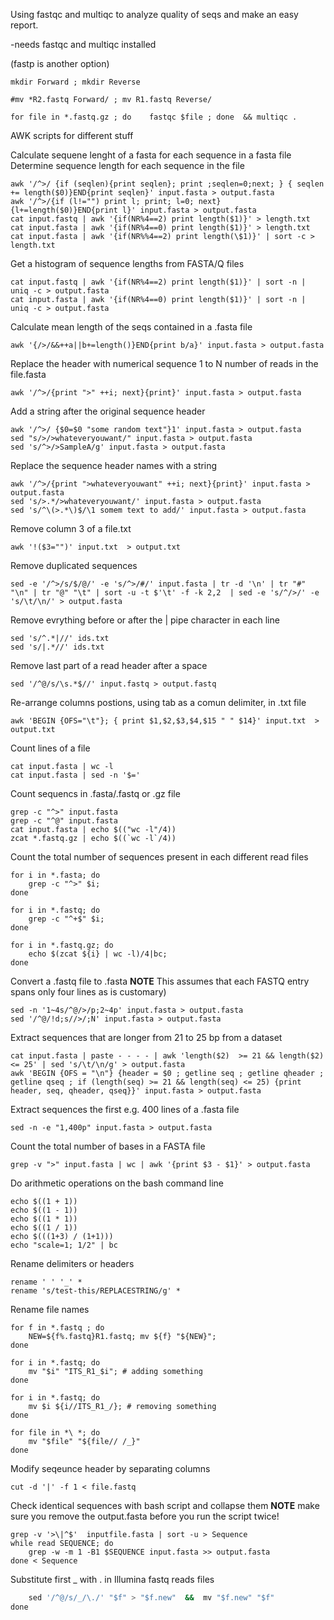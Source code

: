 Using fastqc and multiqc to analyze quality of seqs and make an easy report.

-needs fastqc and multiqc installed

(fastp is another option)


	mkdir Forward ; mkdir Reverse

	#mv *R2.fastq Forward/ ; mv R1.fastq Reverse/

	for file in *.fastq.gz ; do    fastqc $file ; done  && multiqc .



AWK scripts for different stuff	





Calculate sequene lenght of a fasta for each sequence in a fasta file
Determine sequence length for each sequence in the file

	awk '/^>/ {if (seqlen){print seqlen}; print ;seqlen=0;next; } { seqlen += length($0)}END{print seqlen}' input.fasta > output.fasta
	awk '/^>/{if (l!="") print l; print; l=0; next}{l+=length($0)}END{print l}' input.fasta > output.fasta
	cat input.fastq | awk '{if(NR%4==2) print length($1)}' > length.txt
	cat input.fasta | awk '{if(NR%4==0) print length($1)}' > length.txt
	cat input.fasta | awk '{if(NR%%4==2) print length(\$1)}' | sort -c > length.txt


Get a histogram of sequence lengths from FASTA/Q files 

	cat input.fastq | awk '{if(NR%4==2) print length($1)}' | sort -n | uniq -c > output.fasta
	cat input.fasta | awk '{if(NR%4==0) print length($1)}' | sort -n | uniq -c > output.fasta


Calculate mean length of the seqs contained in a .fasta file

	awk '{/>/&&++a||b+=length()}END{print b/a}' input.fasta > output.fasta


Replace the header with numerical sequence 1 to N number of reads in the file.fasta 
```
awk '/^>/{print ">" ++i; next}{print}' input.fasta > output.fasta
```

Add a string after the original sequence header
```
awk '/^>/ {$0=$0 "some random text"}1' input.fasta > output.fasta
sed "s/>/>whateveryouwant/" input.fasta > output.fasta
sed 's/^>/>SampleA/g' input.fasta > output.fasta

```

Replace the sequence header names with a string
```
awk '/^>/{print ">whateveryouwant" ++i; next}{print}' input.fasta > output.fasta
sed 's/>.*/>whateveryouwant/' input.fasta > output.fasta
sed 's/^\(>.*\)$/\1 somem text to add/' input.fasta > output.fasta
```

Remove column 3 of a file.txt 
```
awk '!($3="")' input.txt  > output.txt 
```

Remove duplicated sequences
```
sed -e '/^>/s/$/@/' -e 's/^>/#/' input.fasta | tr -d '\n' | tr "#" "\n" | tr "@" "\t" | sort -u -t $'\t' -f -k 2,2  | sed -e 's/^/>/' -e 's/\t/\n/' > output.fasta
```

Remove evrything before or after the | pipe character in each line
```
sed 's/^.*|//' ids.txt 
sed 's/|.*//' ids.txt
```

Remove last part of a read header after a space
```
sed '/^@/s/\s.*$//' input.fastq > output.fastq
```

Re-arrange columns postions, using tab as a comun delimiter, in .txt file
```
awk 'BEGIN {OFS="\t"}; { print $1,$2,$3,$4,$15 " " $14}' input.txt  > output.txt
```

Count lines of a file
```
cat input.fasta | wc -l
cat input.fasta | sed -n '$='
```

Count sequencs in .fasta/.fastq or .gz file
```
grep -c "^>" input.fasta
grep -c "^@" input.fasta
cat input.fasta | echo $(("wc -l"/4))
zcat *.fastq.gz | echo $((`wc -l`/4))
```

Count the total number of sequences present in each different read files 
```
for i in *.fasta; do 
	grep -c "^>" $i; 
done

for i in *.fastq; do 
	grep -c "^+$" $i; 
done

for i in *.fastq.gz; do 
	echo $(zcat ${i} | wc -l)/4|bc;
done
```

Convert a .fastq file to .fasta 
__NOTE__ This assumes that each FASTQ entry spans only four lines as is customary)
```
sed -n '1~4s/^@/>/p;2~4p' input.fasta > output.fasta
sed '/^@/!d;s//>/;N' input.fasta > output.fasta
```

Extract sequences that are longer from 21 to 25 bp from a dataset
```
cat input.fasta | paste - - - - | awk 'length($2)  >= 21 && length($2) <= 25' | sed 's/\t/\n/g' > output.fasta
awk 'BEGIN {OFS = "\n"} {header = $0 ; getline seq ; getline qheader ; getline qseq ; if (length(seq) >= 21 && length(seq) <= 25) {print header, seq, qheader, qseq}}' input.fasta > output.fasta
```

Extract sequences the first e.g. 400 lines of a .fasta file
```
sed -n -e "1,400p" input.fasta > output.fasta
```

Count the total number of bases in a FASTA file
```
grep -v ">" input.fasta | wc | awk '{print $3 - $1}' > output.fasta

```

Do arithmetic operations on the bash command line
```
echo $((1 + 1))
echo $((1 - 1))
echo $((1 * 1))
echo $((1 / 1))
echo $(((1+3) / (1+1)))
echo "scale=1; 1/2" | bc 
```

Rename delimiters or headers
```
rename ' ' '_' *
rename 's/test-this/REPLACESTRING/g' *
```

Rename file names
```
for f in *.fastq ; do 
	NEW=${f%.fastq}R1.fastq; mv ${f} "${NEW}"; 
done

for i in *.fastq; do 
	mv "$i" "ITS_R1_$i"; # adding something
done

for i in *.fastq; do 
	mv $i ${i//ITS_R1_/}; # removing something
done

for file in *\ *; do
	mv "$file" "${file// /_}"
done

```

Modify seqeunce header by separating columns
```
cut -d '|' -f 1 < file.fastq 
```

Check identical sequences with bash script and collapse them
__NOTE__ make sure you remove the output.fasta before you run the script twice!
```
grep -v '>\|^$'  inputfile.fasta | sort -u > Sequence
while read SEQUENCE; do
	grep -w -m 1 -B1 $SEQUENCE input.fasta >> output.fasta
done < Sequence
```

Substitute first _ with . in Illumina fastq reads files
```for f in *fastq; do 
	sed '/^@/s/_/\./' "$f" > "$f.new"  &&  mv "$f.new" "$f"
done
